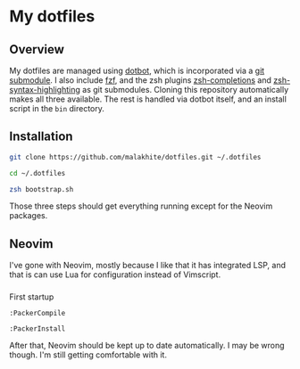 # My dotfiles

## Overview

My dotfiles are managed using [dotbot](https://github.com/anishathalye/dotbot), which is
incorporated via a [git submodule](https://git-scm.com/book/en/v2/Git-Tools-Submodules). I also
include [fzf](https://github.com/junegunn/fzf), and the zsh plugins
[zsh-completions](https://github.com/zsh-users/zsh-completions) and
[zsh-syntax-highlighting](https://github.com/zsh-users/zsh-syntax-highlighting) as git submodules.
Cloning this repository automatically makes all three available. The rest is handled via dotbot
itself, and an install script in the `bin` directory.

## Installation

```sh
git clone https://github.com/malakhite/dotfiles.git ~/.dotfiles
```

```sh
cd ~/.dotfiles
```

```sh
zsh bootstrap.sh
```

Those three steps should get everything running except for the Neovim packages.

## Neovim

I've gone with Neovim, mostly because I like that it has integrated LSP, and that is can use Lua for
configuration instead of Vimscript.

###

First startup

```
:PackerCompile
```

```
:PackerInstall
```

After that, Neovim should be kept up to date automatically. I may be wrong though. I'm still getting
comfortable with it.
